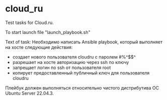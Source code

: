 # cloud_ru
Test tasks for Cloud.ru.

To start launch file "launch_playbook.sh"

Text of task:
Необходимо написать Ansible playbook, который выполняет на хосте следующие действия:
-    создает нового пользователя cloudru с паролем #$%$%^$$^
-    разрешает на хосте авторизацию через ssh по ключу
-    запрещает логин по ssh от пользователя root
-    копирует предоставленный публичный ключ для пользователя cloudru

Плейбук должен выполняться относительно чистого дистрибутива ОС Ubuntu Server 22.04.3.
